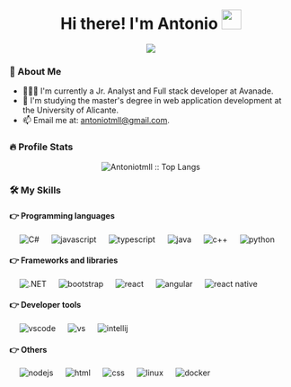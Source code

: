 
<h1 align="center">Hi there! I'm Antonio <img src="https://media.giphy.com/media/hvRJCLFzcasrR4ia7z/giphy.gif" width="35"></h1>
<p align="center">
<img src="https://readme-typing-svg.herokuapp.com?lines=Software+Enqineer&center=true&width=500&height=30">
</p>

### 👨 About Me


- 👨🏽‍💻 I'm currently a Jr. Analyst and Full stack developer at Avanade.
- 🌱 I'm studying the master's degree in web application development at the University of Alicante.
- 📫 Email me at: [antoniotmll@gmail.com](mailto:antoniotmll@gmail.com).



### 🔥 Profile Stats

<p align="center"><img src="https://github-readme-stats.vercel.app/api/top-langs/?username=antoniotmll&langs_count=6&theme=tokyonight&layout=compact" alt="Antoniotmll :: Top Langs" /></p>

### 🛠️ My Skills

#### 👉 Programming languages

<p align="left"> 
  &emsp; 
    <img alt="C#" src="https://img.shields.io/badge/c%23-%23239120.svg?style=for-the-badge&logo=c-sharp&logoColor=white">
  &emsp;
  <img alt="javascript" src="https://img.shields.io/badge/javascript-%23323330.svg?style=for-the-badge&logo=javascript&logoColor=%23F7DF1E">
    &emsp;
  <img alt="typescript" src="https://img.shields.io/badge/typescript-%23007ACC.svg?style=for-the-badge&logo=typescript&logoColor=white">
    &emsp;
  <img alt="java" src="https://img.shields.io/badge/java-%23ED8B00.svg?style=for-the-badge&logo=java&logoColor=white">
    &emsp;
  <img alt="c++" src="https://img.shields.io/badge/c++-%2300599C.svg?style=for-the-badge&logo=c%2B%2B&logoColor=white">
      &emsp;
  <img alt="python" src="https://img.shields.io/badge/python-%2314354C.svg?style=for-the-badge&logo=python&logoColor=white">
</p>

#### 👉 Frameworks and libraries
<p align="left"> 
  &emsp;
    <img alt=".NET" src="https://img.shields.io/badge/.NET-5C2D91?style=for-the-badge&logo=.net&logoColor=white">
  &emsp;
  <img alt="bootstrap" src="https://img.shields.io/badge/bootstrap-%23563D7C.svg?style=for-the-badge&logo=bootstrap&logoColor=white">
      &emsp;
  <img alt="react" src="https://img.shields.io/badge/react-%2320232a.svg?style=for-the-badge&logo=react&logoColor=%2361DAFB">
    &emsp;
  <img alt="angular" src="https://img.shields.io/badge/angular-%23DD0031.svg?style=for-the-badge&logo=angular&logoColor=white">
    &emsp;
  <img alt="react native" src="https://img.shields.io/badge/react_native-%2320232a.svg?style=for-the-badge&logo=react&logoColor=%2361DAFB">
      &emsp;
</p>

#### 👉 Developer tools
<p align="left">
  &emsp;
    <img alt="vscode" src="https://img.shields.io/badge/VS_Code-0078d7.svg?style=for-the-badge&logo=visual-studio-code&logoColor=white">
  &emsp;
  <img alt="vs" src="https://img.shields.io/badge/Visual_Studio-5C2D91.svg?style=for-the-badge&logo=visual-studio&logoColor=white">
      &emsp;
  <img alt="intellij" src="https://img.shields.io/badge/IntelliJ-000000.svg?style=for-the-badge&logo=intellij-idea&logoColor=white">
    &emsp;
  
 #### 👉 Others
 
<p>
  &emsp;
<img alt="nodejs" src="https://img.shields.io/badge/node.js-%2343853D.svg?style=for-the-badge&logo=node.js&logoColor=white">
  &emsp;
<img alt="html" src="https://img.shields.io/badge/html5-%23E34F26.svg?style=for-the-badge&logo=html5&logoColor=white">
  &emsp;
<img alt="css" src="https://img.shields.io/badge/css3-%231572B6.svg?style=for-the-badge&logo=css3&logoColor=white">
  &emsp;
<img alt="linux" src="https://img.shields.io/badge/Linux-FCC624?style=for-the-badge&logo=linux&logoColor=black">
  &emsp;
<img alt="docker" src="https://img.shields.io/badge/docker-%230db7ed.svg?style=for-the-badge&logo=docker&logoColor=white">
<br/>


